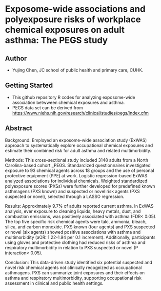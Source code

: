 # Exposome-wide associations and polyexposure risks of workplace chemical exposures on adult asthma: The PEGS study

## Author
- Yujing Chen, JC school of public health and primary care, CUHK.

## Getting Started
- This github repository R codes for analyzing exposome-wide association betwween chemical exposures and asthma.
- PEGS data set can be derived from https://www.niehs.nih.gov/research/clinical/studies/pegs/index.cfm
  
## Abstract
Background: Employed an exposome-wide association study (ExWAS) approach to systematically explore occupational chemical exposures and estimate their combined risk for adult asthma and related multimorbidity. 

Methods: This cross-sectional study included 3148 adults from a North Carolina-based cohort _PEGS. Standardized questionnaires investigated exposure to 93 chemical agents across 18 groups and the use of personal protective equipment (PPE) at work. Logistic regression-based ExWAS analyzed associations for individual chemicals. Weighted standardized polyexposure scores (PXSs) were further developed for predefined known asthmagens (PXS known) and suspected or novel risk agents (PXS suspected or novel), selected through a LASSO regression.

Results: Approximately 9.7% of adults reported current asthma. In ExWAS analysis, ever exposure to cleaning liquids, heavy metals, dust, and combustion emissions, was positively associated with asthma (FDR< 0.05). The top five specific risk chemical agents were talc, ammonia, bleach, silica, and carbon monoxide. PXS known (four agents) and PXS suspected or novel (six agents) showed positive associations with asthma and multimorbidity (aOR: 1.22-1.94 per 0.1 increment). Additionally, participants using gloves and protective clothing had reduced risks of asthma and respiratory multimorbidity in relation to PXS suspected or novel (P interaction< 0.05).

Conclusion: This data-driven study identified six potential suspected and novel risk chemical agents not clinically recognized as occupational asthmagens. PXS can summarize joint exposures and their effects on asthma and respiratory multimorbidity, supporting occupational risk assessment in clinical and public health settings.
